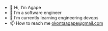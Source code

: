 - 👋 Hi, I’m Agape
- 👀 I’m a software engineer
- 🌱 I’m currently learning engineering devops
- 📫 How to reach me okontaagape@gmail.com

<!---
agapxx/agapxx is a ✨ special ✨ repository because its `README.md` (this file) appears on your GitHub profile.
You can click the Preview link to take a look at your changes.
--->
